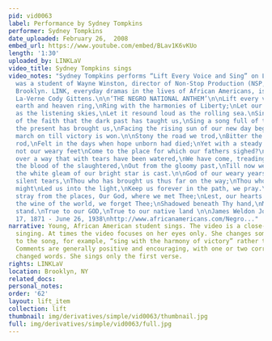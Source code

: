 ```yaml
---
pid: vid0063
label: Performance by Sydney Tompkins
performer: Sydney Tompkins
date_uploaded: February 26,  2008
embed_url: https://www.youtube.com/embed/BLav1K6vKUo
length: '1:30'
uploaded_by: LINKLaV
video_title: Sydney Tompkins sings
video_notes: "Sydney Tompkins performs “Lift Every Voice and Sing” on LINK. Sydney
  was a student of Wayne Winston, director of Non-Stop Production (NSP,Inc.) in Bedford-Stuyvesant,
  Brooklyn. LINK, everyday dramas in the lives of African Americans, is produced by
  La-Verne Cody Gittens.\n\n‘THE NEGRO NATIONAL ANTHEM’\n\nLift every voice and sing\nTill
  earth and heaven ring,\nRing with the harmonies of Liberty;\nLet our rejoicing rise\nHigh
  as the listening skies,\nLet it resound loud as the rolling sea.\nSing a song full
  of the faith that the dark past has taught us,\nSing a song full of the hope that
  the present has brought us,\nFacing the rising sun of our new day begun\nLet us
  march on till victory is won.\n\nStony the road we trod,\nBitter the chastening
  rod,\nFelt in the days when hope unborn had died;\nYet with a steady beat,\nHave
  not our weary feet\nCome to the place for which our fathers sighed?\nWe have come
  over a way that with tears have been watered,\nWe have come, treading our path through
  the blood of the slaughtered,\nOut from the gloomy past,\nTill now we stand at last\nWhere
  the white gleam of our bright star is cast.\n\nGod of our weary years,\nGod of our
  silent tears,\nThou who has brought us thus far on the way;\nThou who has by Thy
  might\nLed us into the light,\nKeep us forever in the path, we pray.\nLest our feet
  stray from the places, Our God, where we met Thee;\nLest, our hearts drunk with
  the wine of the world, we forget Thee;\nShadowed beneath Thy hand,\nMay we forever
  stand.\nTrue to our GOD,\nTrue to our native land \n\nJames Weldon Johnson June
  17, 1871 - June 26, 1938\nhttp://www.africanamericans.com/Negro..."
narrative: Young, African American student sings. The video is a close-up of Tompkins
  singing. At times the video focuses on her eyes only. She changes some of the words
  to the song, for example, “sing with the harmony of victory” rather than “liberty.”
  Comments are generally positive and encouraging, with one or two correcting the
  changed words. She sings only the first verse.
rights: LINKLaV
location: Brooklyn, NY
related_docs: 
personal_notes: 
order: '62'
layout: lift_item
collection: lift
thumbnail: img/derivatives/simple/vid0063/thumbnail.jpg
full: img/derivatives/simple/vid0063/full.jpg
---
```

